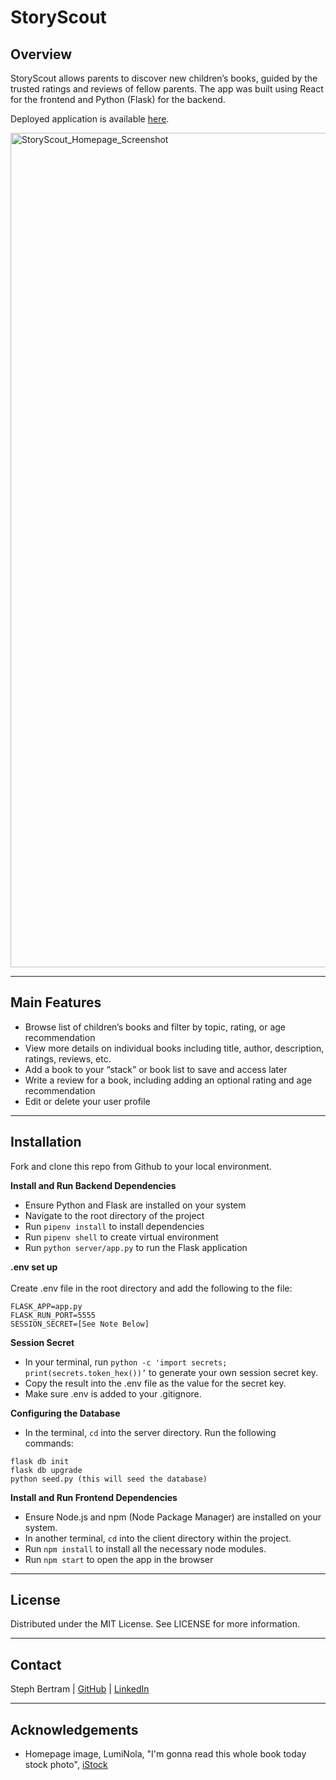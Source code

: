 # StoryScout

## Overview

StoryScout allows parents to discover new children’s books, guided by the trusted ratings and reviews of fellow parents. The app was built using React for the frontend and Python (Flask) for the backend.

Deployed application is available [here](https://storyscout.onrender.com/).

<img width="1335" alt="StoryScout_Homepage_Screenshot" src="https://github.com/stephbertram/StoryScout/assets/154558487/50dbfaf9-7c54-4220-8024-b4979dfacbb5">

---

## Main Features
- Browse list of children’s books and filter by topic, rating, or age recommendation
- View more details on individual books including title, author, description, ratings, reviews, etc.
- Add a book to your “stack” or book list to save and access later
- Write a review for a book, including adding an optional rating and age recommendation
- Edit or delete your user profile

---

## Installation

Fork and clone this repo from Github to your local environment.

**Install and Run Backend Dependencies**
- Ensure Python and Flask are installed on your system
- Navigate to the root directory of the project
- Run `pipenv install` to install dependencies
- Run `pipenv shell` to create virtual environment
- Run `python server/app.py` to run the Flask application

**.env set up**\
\
Create .env file in the root directory and add the following to the file:

```console
FLASK_APP=app.py
FLASK_RUN_PORT=5555
SESSION_SECRET=[See Note Below]
```

**Session Secret**
- In your terminal, run `python -c 'import secrets; print(secrets.token_hex())’` to generate your own session secret key.
- Copy the result into the .env file as the value for the secret key.
- Make sure .env is added to your .gitignore.

**Configuring the Database**
- In the terminal, `cd` into the server directory. Run the following commands:

```console
flask db init
flask db upgrade
python seed.py (this will seed the database)
```

**Install and Run Frontend Dependencies**
- Ensure Node.js and npm (Node Package Manager) are installed on your system.
- In another terminal, `cd` into the client directory within the project.
- Run `npm install` to install all the necessary node modules.
- Run `npm start` to open the app in the browser

---

## License

Distributed under the MIT License. See LICENSE for more information.

---

## Contact

Steph Bertram | [GitHub](https://github.com/stephbertram) | [LinkedIn](https://www.linkedin.com/in/stephanie-bertram/)

---

## Acknowledgements

- Homepage image, LumiNola, "I'm gonna read this whole book today stock photo", [iStock](https://www.istockphoto.com/photo/im-gonna-read-this-whole-book-today-gm1201605429-344660074)


